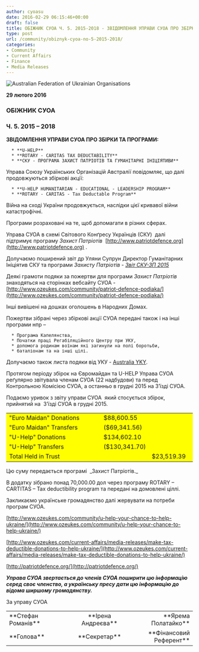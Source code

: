```yaml
---
author: cyoasu
date: 2016-02-29 06:15:46+00:00
draft: false
title: ОБІЖНИК СУОА Ч. 5. 2015-2018 - ЗВІДОМЛЕННЯ УПРАВИ СУОА ПРО ЗБІРКИ ТА ПРОГРАМИ
type: post
url: /community/obiznyk-cyoa-no-5-2015-2018/
categories:
- Community
- Current Affairs
- Finance
- Media Releases
---
```


![Australian Federation of Ukrainian Organisations](http://www.ozeukes.com/wp-content/uploads/2014/10/image001.png)


**29 лютого 2016**


### ОБІЖНИК СУОА




### Ч. 5. 2015 – 2018


**ЗВІДОМЛЕННЯ УПРАВИ СУОА ПРО ЗБІРКИ ТА ПРОГРАМИ:**



	  * **U-HELP**
	  * **ROTARY - CARITAS TAX DEDUCTABILITY**
	  * **СКУ - ПРОГРАМА ЗАХИСТ ПАТРІОТІВ ТА ГУМАНІТАРНІ ІНІЦІЯТИВИ**

Управа Союзу Українських Організацій Австралії повідомляє, що далі продовжуються збіркові акції:

	  * **U-HELP HUMANITARIAN - EDUCATIONAL - LEADERSHIP PROGRAM**
	  * **ROTARY - CARITAS - Tax Deductable Program**

Війна на сході України продовжується, наслідки цієї кривавої війни катастрофічні.

Програми розраховані на те, щоб допомагати в різних сферах.

Управа СУОА в схемі Світового Конґресу Українців (СКУ)  далі  підтримує програму _Захист Патріотів_  [http://www.patriotdefence.org](http://www.patriotdefence.org) .

Долучаємо поширений звіт др Уляни Супрун Директор Гуманітарних Ініціятив СКУ та програми _Захисту Патріотів - [Звіт СКУ-ЗП 2015](http://www.ozeukes.com/wp-content/uploads/2016/02/Звіт-СКУ-ЗП-2015.pdf)_

Деякі грамоти подяки за пожертви для програми _Захист Патріотів_ знаходяться на сторінках вебсайту СУОА - [http://www.ozeukes.com/community/patriot-defence-podiaka/](http://www.ozeukes.com/community/patriot-defence-podiaka/)

Інші вивішені на дошках оголошень в Народних Домах.

Пожертви зібрані через збіркові акції СУОА передані також і на інші програми нпр –



	  * Програма Капелянства,
	  * Початки праці Регабіляційного Центру при УКУ,
	  * допомога родинам воїнам які загинули на полі боротьби,
	  * баталіонам та на інші цілі.

Долучаємо також листа подяки від УКУ - [Australia YKY](http://www.ozeukes.com/wp-content/uploads/2016/02/Australia-YKY.pdf).

Протягом періоду збірок на Євромайдан та U-HELP Управа СУОА реґулярно звітувала членам СУОА (22 надбудови) та перед Контрольною Комісією СУОА, а останньо в грудні 2015 на З’їзді СУОА.

Подаємо уривок з звіту управи СУОА  який стосується збірок, прийнятий на  З’їзді СУОА в грудні 2015.
<table style="background: yellow;" >
<tbody >
<tr >

<td width="243" >"Euro Maidan" Donations
</td>

<td width="103" >$88,600.55
</td>

<td width="103" >
</td>
</tr>
<tr >

<td width="243" >"Euro Maidan" Transfers
</td>

<td width="103" >($69,341.56)
</td>

<td width="103" >
</td>
</tr>
<tr >

<td width="243" >"U-Help" Donations
</td>

<td width="103" >$134,602.10
</td>

<td width="103" >
</td>
</tr>
<tr >

<td width="243" >"U-Help" Transfers
</td>

<td width="103" >($130,341.70)
</td>

<td width="103" >
</td>
</tr>
<tr >

<td width="243" >Total Held in Trust
</td>

<td width="103" >
</td>

<td width="103" >$23,519.39
</td>
</tr>
</tbody>
</table>
Цю суму передається програмі  _Захист Патріотів._

В додатку зібрано понад 70,000.00 дол через програму ROTARY – CARTITAS – Tax deductibility program та передані на домовлені ціллі.

Закликаємо українське громадянство далі жервувати на потреби програм СУОА.

[http://www.ozeukes.com/community/u-help-your-chance-to-help-ukraine/](http://www.ozeukes.com/community/u-help-your-chance-to-help-ukraine/)

[http://www.ozeukes.com/current-affairs/media-releases/make-tax-deductible-donations-to-help-ukraine/](http://www.ozeukes.com/current-affairs/media-releases/make-tax-deductible-donations-to-help-ukraine/)

[http://patriotdefence.org/](http://patriotdefence.org/)

**_Управа СУОА звертається до членів СУОА поширити цю інформацію серед своє членство, а українську пресу дати цю інформацію до відома ширшому громадянству._**

За управу СУОА


<table width="100%" >
<tbody >
<tr >

<td width="33%" >**Стефан Романів**
</td>

<td width="34%" style="text-align: center;" >**Ірена Андреєва**
</td>

<td width="33%" style="text-align: right;" > **Ярема Полатайко**
</td>
</tr>
<tr >

<td >**Голова**
</td>

<td style="text-align: center;" >**Секретар**
</td>

<td style="text-align: right;" > **Фінансовий Референт**
</td>
</tr>
</tbody>
</table>
